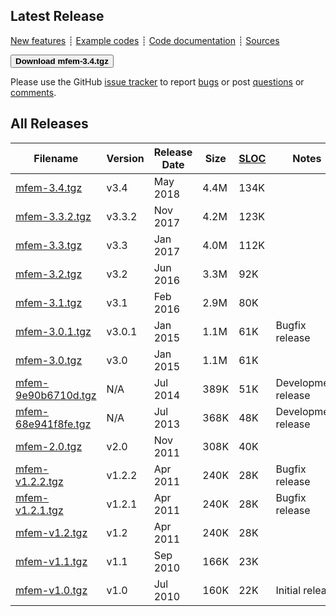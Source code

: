 ## Latest Release

[New features](https://github.com/mfem/mfem/blob/v3.4/CHANGELOG)
┊ [Example codes](examples.md)
┊ [Code documentation](http://mfem.github.io/doxygen/html/index.html)
┊ [Sources](https://github.com/mfem/mfem)

[<button type="button" class="btn btn-success">
**Download mfem-3.4.tgz**
</button>](https://bit.ly/mfem-3-4)

Please use the GitHub [issue tracker](https://github.com/mfem/mfem/issues)
to report [bugs](https://github.com/mfem/mfem/issues/new?labels=bug)
or post [questions](https://github.com/mfem/mfem/issues/new?labels=question) or [comments](https://github.com/mfem/mfem/issues/new?labels=comment).

## All Releases

 **Filename** | **Version** | **Release Date** | **Size** | **[SLOC](http://cloc.sourceforge.net)** | **Notes** |
 ------------ | ----------- | ---------------- | -------- | --------------------------------------- | --------- |
 [mfem-3.4.tgz](https://bit.ly/mfem-3-4) | v3.4 | May 2018 | 4.4M | 134K |  |
 [mfem-3.3.2.tgz](https://goo.gl/Kd7Jk8) | v3.3.2 | Nov 2017 | 4.2M | 123K |  |
 [mfem-3.3.tgz](http://goo.gl/Vrpsns) | v3.3 | Jan 2017 | 4.0M | 112K |  |
 [mfem-3.2.tgz](http://goo.gl/Y9T75B) | v3.2 | Jun 2016 | 3.3M | 92K |  |
 [mfem-3.1.tgz](http://goo.gl/xrScXn) | v3.1 | Feb 2016 | 2.9M | 80K |  |
 [mfem-3.0.1.tgz](http://goo.gl/gcNNsA) | v3.0.1 | Jan 2015 | 1.1M | 61K | Bugfix release |
 [mfem-3.0.tgz](http://goo.gl/TLcT5E) | v3.0 | Jan 2015 | 1.1M | 61K |  |
 [mfem-9e90b6710d.tgz](http://goo.gl/abUjn7) | N/A | Jul 2014 | 389K | 51K | Development release |
 [mfem-68e941f8fe.tgz](http://goo.gl/KmaiH9) | N/A | Jul 2013 | 368K | 48K | Development release |
 [mfem-2.0.tgz](http://goo.gl/PNrhv9) | v2.0 | Nov 2011 | 308K | 40K |  |
 [mfem-v1.2.2.tgz](http://goo.gl/nJ56Qm) | v1.2.2 | Apr 2011 | 240K | 28K | Bugfix release |
 [mfem-v1.2.1.tgz](http://goo.gl/w44nyx) | v1.2.1 | Apr 2011 | 240K | 28K | Bugfix release |
 [mfem-v1.2.tgz](http://goo.gl/GQit7Z) | v1.2 | Apr 2011 | 240K | 28K |  |
 [mfem-v1.1.tgz](http://goo.gl/VJ7WB8) | v1.1 | Sep 2010 | 166K | 23K |  |
 [mfem-v1.0.tgz](http://goo.gl/gY141R) | v1.0 | Jul 2010 | 160K | 22K | Initial release |

<!-- MFEM originates from previous research effort in the (unreleased) [AggieFEM/aFEM](http://www.math.tamu.edu/research/vigre/archive/2000c-Lazarov.html) project. -->


